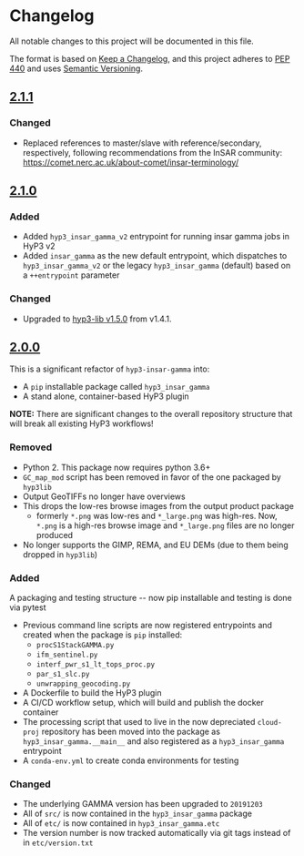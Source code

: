 # Changelog

All notable changes to this project will be documented in this file.

The format is based on [Keep a Changelog](https://keepachangelog.com/en/1.0.0/),
and this project adheres to [PEP 440](https://www.python.org/dev/peps/pep-0440/) 
and uses [Semantic Versioning](https://semver.org/spec/v2.0.0.html).

## [2.1.1](https://github.com/ASFHyP3/hyp3-insar-gamma/compare/v2.1.0...v2.1.1)

### Changed
* Replaced references to master/slave with reference/secondary, respectively, following recommendations from the InSAR community: https://comet.nerc.ac.uk/about-comet/insar-terminology/

## [2.1.0](https://github.com/ASFHyP3/hyp3-insar-gamma/compare/v2.0.0...v2.1.0)

### Added
* Added `hyp3_insar_gamma_v2` entrypoint for running insar gamma jobs in HyP3 v2
* Added `insar_gamma` as the new default entrypoint, which dispatches to `hyp3_insar_gamma_v2` or the legacy `hyp3_insar_gamma` (default) based on a `++entrypoint` parameter

### Changed
* Upgraded to [hyp3-lib v1.5.0](https://github.com/ASFHyP3/hyp3-lib/blob/develop/CHANGELOG.md#150) from v1.4.1.

## [2.0.0](https://github.com/ASFHyP3/hyp3-insar-gamma/compare/v1.2.1...v2.0.0)

This is a significant refactor of `hyp3-insar-gamma` into:
* A `pip` installable package called `hyp3_insar_gamma`
* A stand alone, container-based HyP3 plugin

**NOTE:** There are significant changes to the overall repository structure that
will break all existing HyP3 workflows!

### Removed
* Python 2. This package now requires python 3.6+
* `GC_map_mod` script has been removed in favor of the one packaged by `hyp3lib`
* Output GeoTIFFs no longer have overviews
* This drops the low-res browse images from the output product package
  * formerly `*.png` was low-res and `*_large.png` was high-res. Now, `*.png` is
    a high-res browse image and `*_large.png` files are no longer produced
* No longer supports the GIMP, REMA, and EU DEMs (due to them being dropped in `hyp3lib`)

### Added
 A packaging and testing structure -- now pip installable and testing is done via pytest
  * Previous command line scripts are now registered entrypoints and created when the 
    package is `pip` installed:
    * `procS1StackGAMMA.py`
    * `ifm_sentinel.py`
    * `interf_pwr_s1_lt_tops_proc.py`
    * `par_s1_slc.py`
    * `unwrapping_geocoding.py`
* A Dockerfile to build the HyP3 plugin
* A CI/CD workflow setup, which will build and publish the docker container
* The processing script that used to live in the now depreciated `cloud-proj` repository 
  has been moved into the package as `hyp3_insar_gamma.__main__` and also registered 
  as a `hyp3_insar_gamma` entrypoint
* A `conda-env.yml` to create conda environments for testing

### Changed
* The underlying GAMMA version has been upgraded to `20191203`
* All of `src/` is now contained in the `hyp3_insar_gamma` package
* All of `etc/` is now contained in `hyp3_insar_gamma.etc`
* The version number is now tracked automatically via git tags instead of in `etc/version.txt`
